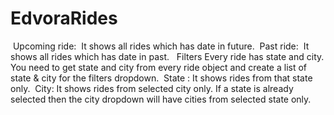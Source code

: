 # EdvoraRides
 Upcoming ride:  It shows all rides which has date in future.   Past ride:  It shows all rides which has date in past.   Filters Every ride has state and city. You need to get state and city from every ride object and create a list of state &amp; city for the filters dropdown.   State : It shows rides from that state only.  City: It shows rides from selected city only. If a state is already selected then the city dropdown will have cities from selected state only.  
